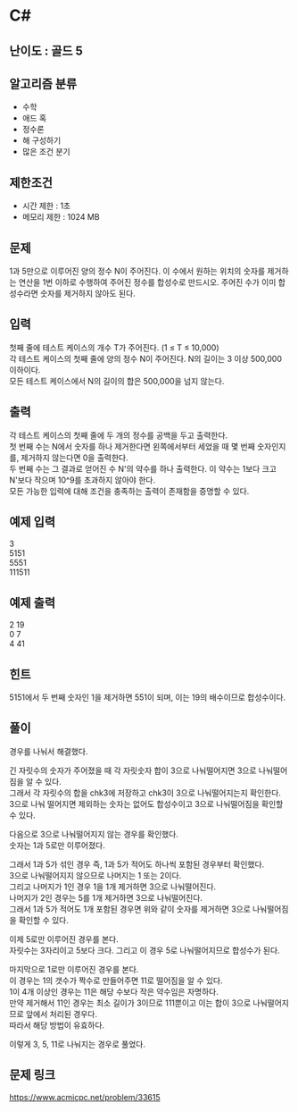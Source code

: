 # C#

## 난이도 : 골드 5

## 알고리즘 분류
  - 수학
  - 애드 혹
  - 정수론
  - 해 구성하기
  - 많은 조건 분기

## 제한조건
  - 시간 제한 : 1초
  - 메모리 제한 : 1024 MB

## 문제
1과 5만으로 이루어진 양의 정수 N이 주어진다. 이 수에서 원하는 위치의 숫자를 제거하는 연산을 1번 이하로 수행하여 주어진 정수를 합성수로 만드시오. 주어진 수가 이미 합성수라면 숫자를 제거하지 않아도 된다.<br/>


## 입력
첫째 줄에 테스트 케이스의 개수 T가 주어진다. (1 ≤ T ≤ 10,000)<br/>
각 테스트 케이스의 첫째 줄에 양의 정수 N이 주어진다. N의 길이는 3 이상 500,000 이하이다.<br/>
모든 테스트 케이스에서 N의 길이의 합은 500,000을 넘지 않는다.<br/>


## 출력
각 테스트 케이스의 첫째 줄에 두 개의 정수를 공백을 두고 출력한다.<br/>
첫 번째 수는 N에서 숫자를 하나 제거한다면 왼쪽에서부터 세었을 때 몇 번째 숫자인지를, 제거하지 않는다면 0을 출력한다.<br/>
두 번째 수는 그 결과로 얻어진 수 N'의 약수를 하나 출력한다. 이 약수는 1보다 크고 N'보다 작으며 10^9를 초과하지 않아야 한다.<br/>
모든 가능한 입력에 대해 조건을 충족하는 출력이 존재함을 증명할 수 있다.<br/>


## 예제 입력
3<br/>
5151<br/>
5551<br/>
111511<br/>


## 예제 출력
2 19<br/>
0 7<br/>
4 41<br/>


## 힌트
5151에서 두 번째 숫자인 1을 제거하면 551이 되며, 이는 19의 배수이므로 합성수이다.<br/>


## 풀이
경우를 나눠서 해결했다.<br/>


긴 자릿수의 숫자가 주어졌을 때 각 자릿숫자 합이 3으로 나눠떨어지면 3으로 나눠떨어짐을 알 수 있다.<br/>
그래서 각 자릿수의 합을 chk3에 저장하고 chk3이 3으로 나눠떨어지는지 확인한다.<br/>
3으로 나눠 떨어지면 제외하는 숫자는 없어도 합성수이고 3으로 나눠떨어짐을 확인할 수 있다.<br/>


다음으로 3으로 나눠떨어지지 않는 경우를 확인했다.<br/>
숫자는 1과 5로만 이루어졌다.<br/>


그래서 1과 5가 섞인 경우 즉, 1과 5가 적어도 하나씩 포함된 경우부터 확인했다.<br/>
3으로 나눠떨어지지 않으므로 나머지는 1 또는 2이다.<br/>
그리고 나머지가 1인 경우 1을 1개 제거하면 3으로 나눠떨어진다.<br/>
나머지가 2인 경우는 5를 1개 제거하면 3으로 나눠떨어진다.<br/>
그래서 1과 5가 적어도 1개 포함된 경우면 위와 같이 숫자를 제거하면 3으로 나눠떨어짐을 확인할 수 있다.<br/>


이제 5로만 이루어진 경우를 본다.<br/>
자릿수는 3자리이고 5보다 크다. 그리고 이 경우 5로 나눠떨어지므로 합성수가 된다.<br/>


마지막으로 1로만 이루어진 경우를 본다.<br/>
이 경우는 1의 갯수가 짝수로 만들어주면 11로 떨어짐을 알 수 있다.<br/>
1이 4개 이상인 경우는 11은 해당 수보다 작은 약수임은 자명하다.<br/>
만약 제거해서 11인 경우는 최소 길이가 3이므로 111뿐이고 이는 합이 3으로 나눠떨어지므로 앞에서 처리된 경우다.<br/>
따라서 해당 방법이 유효하다.<br/>


이렇게 3, 5, 11로 나눠지는 경우로 풀었다.<br/>


## 문제 링크
https://www.acmicpc.net/problem/33615
